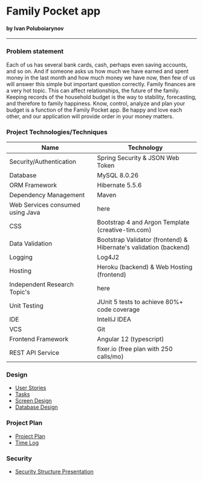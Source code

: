 # Family Pocket app
#### by Ivan Poluboiarynov
___
### Problem statement

Each of us has several bank cards, cash, perhaps even saving accounts, and so on. And if someone asks us how much we 
have earned and spent money in the last month and how much money we have now, then few of us will answer this simple 
but important question correctly. Family finances are a very hot topic. This can affect relationships, the future of 
the family. Keeping records of the household budget is the way to stability, forecasting, and therefore to family 
happiness. Know, control, analyze and plan your budget is a function of the Family Pocket app. Be happy and love each 
other, and our application will provide order in your money matters.

### Project Technologies/Techniques

| Name  | Technology    |
|-----------|-----------|
| Security/Authentication | Spring Security & JSON Web Token |
| Database | MySQL 8.0.26 |
| ORM Framework | Hibernate 5.5.6 |
| Dependency Management | Maven |
| Web Services consumed using Java | here |
| CSS | Bootstrap 4 and Argon Template (creative-tim.com)|
| Data Validation | Bootstrap Validator (frontend) &  Hibernate's validation (backend) |
| Logging | Log4J2 |
| Hosting | Heroku (backend) & Web Hosting (frontend) |
| Independent Research Topic's | here |
| Unit Testing | JUnit 5 tests to achieve 80%+ code coverage |
| IDE | IntelliJ IDEA |
| VCS | Git |
| Frontend Framework | Angular 12 (typescript) |
| REST API Service | fixer.io (free plan with 250 calls/mo) |

### Design

* [User Stories](documentation/UserStories.md)
* [Tasks](documentation/Tasks.md)
* [Screen Design](documentation/Screens.md)
* [Database Design](documentation/design/databaseDiagram.png)

### Project Plan

* [Project Plan](documentation/ProjectPlan.md)
* [Time Log](documentation/TimeLog.md)

### Security

* [Security Structure Presentation](documentation/SecurityPresentation.pptx)
